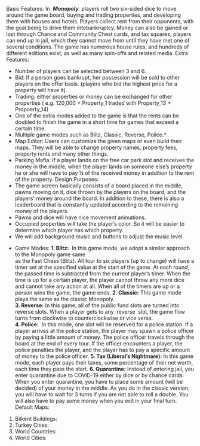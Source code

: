 Basic Features:
In ​ **_Monopoly_** ​ players roll two six-sided dice to move around the game board, buying and
trading properties, and developing them with houses and hotels. Players collect rent from their
opponents, with the goal being to drive them into ​bankruptcy​. Money can also be gained or lost
through Chance and Community Chest cards, and tax squares; players can end up in jail, which
they cannot move from until they have met one of several conditions. The game has numerous
house rules​, and hundreds of different editions exist, as well as many spin-offs and related
media.
Extra Features:

- Number of players can be selected between 3 and 6.
- Bid: If a person goes bankrupt, her possession will be sold to other players on the
    offer basis. (players who bid the highest price for a property will have it).
- Trading: either properties or money can be exchanged for other properties ( e.g.
    120,000 + Property_1 traded with Property_13 + Propoerty_14)
- One of the extra modes added to the game is that the rents can be doubled to finish
    the game in a short time for games that exceed a certain time.
- Multiple game modes such as Blitz, Classic, Reverse, Police.*
- Map Editor: Users can customize the given maps or even build their maps. They will
    be able to change property names, property fees, property rents and many other
    things.
- Parking Mafia: If a player lands on the free car park slot and receives the money in
    the middle, when the player lands on someone else’s property he or she will have to
    pay ¼ of the received money in addition to the rent of the property.
Design Purposes:
- The game screen basically consists of a board placed in the middle, pawns moving
on it, dice thrown by the players on the board, and the players' money around the
board. In addition to these, there is also a leaderboard that is constantly updated
according to the remaining money of the players.
- Pawns and dice will have nice movement animations.
- Occupied properties will take the player’s color. So it will be easier to determine
which player has which property.
- We will add background music and buttons to adjust the music level.
* Game Modes:
**1. Blitz:** ​ In this game mode, we adopt a similar approach to the Monopoly game same <br />
as the Fast Chess (Blitz). All four to six players (up to change) will have a timer set at
the specified value at the start of the game. At each round, the passed time is
subtracted from the current player’s timer. When the time is up for a certain player,
the player cannot throw any more dice and cannot take any action at all. When all of
the timers are up or a person wins the game, the game ends.
**2. Classic:** ​This game mode plays the same as the classic Monopoly.<br />
**3. Reverse:** ​In this game, all of the public fund slots are turned into ​ reverse ​slots. When a player gets to any ​ reverse ​ slot, the game flow turns from clockwise to counterclockwise or vice versa.<br />
**4. Police:** ​ In this mode, one slot will be reserved for a police station. If a player arrives at the police station, the player may spawn a police officer by paying a little amount of money. The police officer travels through the board at the end of every tour. If the
officer encounters a player, the police penalties the player, and the player has to pay a specific amount of money to the police officer.
**5. Tax (Liberal’s Nightmare):** ​In this game mode, each player pays their taxes, some
    percentage of their net worth, each time they pass the start.
**6. Quarantine:** ​Instead of entering jail, you enter quarantine due to COVID-19 either by
    dice or by chance cards. When you enter quarantine, you have to place some
    amount (will be decided) of your money in the middle. As you do in the classic
    version, you will have to wait for 3 turns if you are not able to roll a double. You will
    also have to pay some money when you exit in your final turn.
Default Maps:
1. Bilkent Buildings:
2. Turkey Cities:
3. World Countries:
4. World Cities:


